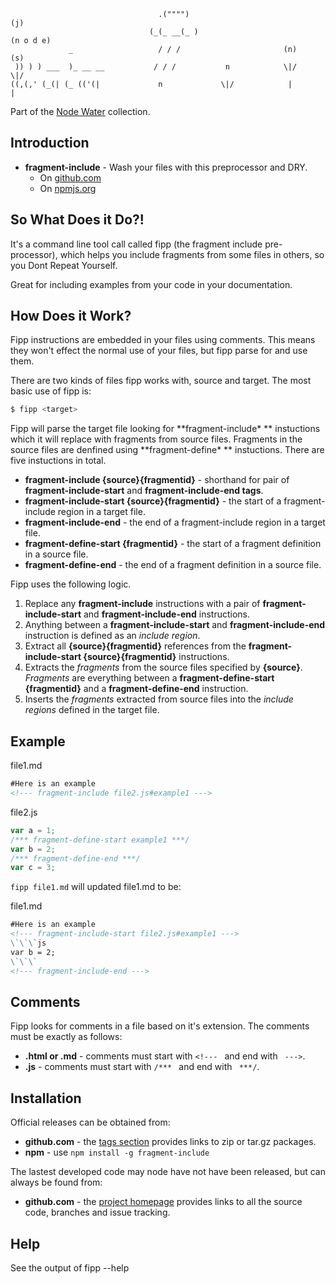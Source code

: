 ```
                                 .("""")                                      (j)
                               (_(_ __(_ )                                 (n o d e)
             _                   / / /                       (n)              (s)
 )) ) ) ___  )_ __ __           / / /           n            \|/              \|/
((,(,' (_(| (_ (('(|             n             \|/            |                |
```
Part of the [Node Water](https://github.com/aogriffiths/node-wtr) collection. 

Introduction
------------

* __fragment-include__ - Wash your files with this preprocessor and DRY.
    * On [github.com](https://github.com/aogriffiths/node-wtr-fragment-include)
    * On [npmjs.org](https://npmjs.org/package/fragment-include)

So What Does it Do?!
--------------------

It's a command line tool call called fipp (the fragment include pre-processor),
which helps you include fragments from some files in others, so you 
Dont Repeat Yourself.

Great for including examples from your code in your documentation.

How Does it Work?
-----------------

Fipp instructions are embedded in your files using comments. This means they won't 
effect the normal use of your files, but fipp parse for and use them.

There are two kinds of files fipp works with, source and target. The most basic 
use of fipp is:

```bash
$ fipp <target>
```

Fipp will parse the target file looking for **fragment-include\* ** instuctions which it will
replace with fragments from source files. Fragments in the source files are denfined
using **fragment-define\* ** instuctions. There are five instuctions in total.

* **fragment-include {source}{fragmentid}** - shorthand for pair of 
  **fragment-include-start** and **fragment-include-end tags**.
* **fragment-include-start {source}{fragmentid}** - the start of a fragment-include 
  region in a target file.
* **fragment-include-end** - the end of a fragment-include region in a target file.
* **fragment-define-start {fragmentid}** - the start of a fragment definition  in a 
  source file. 
* **fragment-define-end** - the end of a fragment definition in a source file.

Fipp uses the following logic.

1. Replace any **fragment-include** instructions with a pair of **fragment-include-start** 
   and **fragment-include-end** instructions.
2. Anything between a **fragment-include-start** and **fragment-include-end** instruction
   is defined as an *include region*.
3. Extract all **{source}{fragmentid}** references from the 
   **fragment-include-start {source}{fragmentid}** instructions.
4. Extracts the *fragments* from the source files specified by **{source}**. *Fragments* are 
   everything between a **fragment-define-start {fragmentid}** and a 
   **fragment-define-end** instruction.
5. Inserts the *fragments* extracted from source files into the *include regions* defined 
   in the target file.

Example
-------

file1.md
```md
#Here is an example
<!--- fragment-include file2.js#example1 --->
```

file2.js
```js
var a = 1;
/*** fragment-define-start example1 ***/
var b = 2;
/*** fragment-define-end ***/
var c = 3;
```
`fipp file1.md` will updated file1.md to be:

file1.md
```md
#Here is an example
<!--- fragment-include-start file2.js#example1 --->
\`\`\`js
var b = 2;
\`\`\`
<!--- fragment-include-end --->
```

Comments
--------

Fipp looks for comments in a file based on it's extension. The comments must be exactly as follows: 

* **.html or .md** - comments must start with `<!--- ` and end with ` --->`.
* **.js** - comments must start with `/*** ` and end with ` ***/`.

Installation
------------

Official releases can be obtained from:
* __github.com__ - the [tags section](https://github.com/aogriffiths/node-wtr-fragment-include/tags) 
                   provides links to zip or tar.gz packages. 
* __npm__        - use `npm install -g fragment-include`

The lastest developed code may node have not have been released, but can always be found
from:
* __github.com__ - the [project homepage](https://github.com/aogriffiths/node-wtr-fragment-include)
                   provides links to all the source code, branches and issue tracking.
                   
Help
----
See the output of fipp --help

